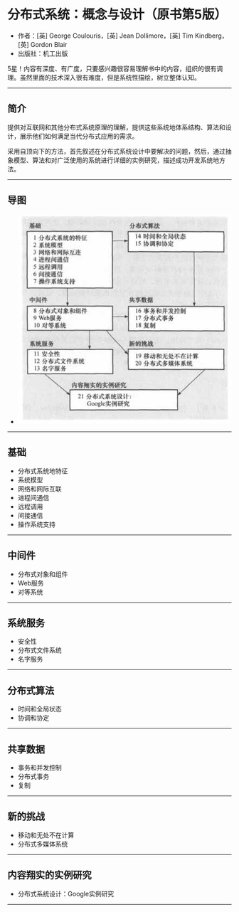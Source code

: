 #   分布式系统：概念与设计（原书第5版）

-   作者：[英] George Coulouris，[英] Jean Dollimore，[英] Tim Kindberg，[英] Gordon Blair 
-   出版社：机工出版

5星！内容有深度、有广度，只要感兴趣很容易理解书中的内容，组织的很有调理。虽然里面的技术深入很有难度，但是系统性描绘，树立整体认知。

----

##  简介

提供对互联网和其他分布式系统原理的理解，提供这些系统地体系结构、算法和设计，展示他们如何满足当代分布式应用的需求。

采用自顶向下的方法，首先叙述在分布式系统设计中要解决的问题，然后，通过抽象模型、算法和对广泛使用的系统进行详细的实例研究，描述成功开发系统地方法。

----

##  导图
-   ![本书组织](images/20181003001.png)

----

##  基础
-   分布式系统地特征
-   系统模型
-   网络和网际互联
-   进程间通信
-   远程调用
-   间接通信
-   操作系统支持

----

##  中间件
-   分布式对象和组件
-   Web服务
-   对等系统

----

##  系统服务
-   安全性
-   分布式文件系统
-   名字服务

----

##  分布式算法
-   时间和全局状态
-   协调和协定

----

##  共享数据
-   事务和并发控制
-   分布式事务
-   复制

----

##  新的挑战
-   移动和无处不在计算
-   分布式多媒体系统

----

##  内容翔实的实例研究
-   分布式系统设计：Google实例研究

----
